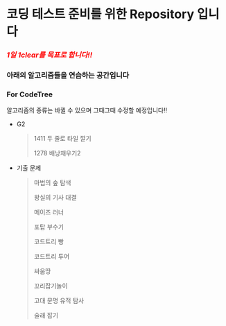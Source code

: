 # 코딩 테스트 준비를 위한 Repository 입니다

### *<span style="color:red">1일 1clear를 목표로 합니다!!</span>*

### 아래의 알고리즘들을 연습하는 공간입니다

### For CodeTree

알고리즘의 종류는 바뀔 수 있으며 그때그때 수정할 예정입니다!!

- G2

  > 1411 두 줄로 타일 깔기 
  >
  > 1278 배낭채우기2

- 기출 문제

  > 마법의 숲 탐색
  > 
  > 왕실의 기사 대결
  > 
  > 메이즈 러너
  > 
  > 포탑 부수기
  > 
  > 코드트리 빵
  > 
  > 코드트리 투어
  > 
  > 싸움땅
  > 
  > 꼬리잡기놀이
  > 
  > 고대 문명 유적 탐사
  > 
  > 술래 잡기
